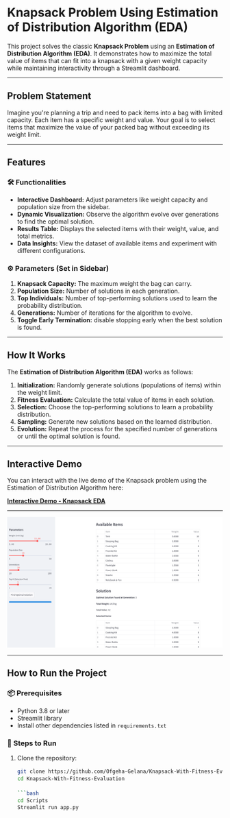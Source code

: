 # Knapsack Problem Using Estimation of Distribution Algorithm (EDA)

This project solves the classic **Knapsack Problem** using an **Estimation of Distribution Algorithm (EDA)**. It demonstrates how to maximize the total value of items that can fit into a knapsack with a given weight capacity while maintaining interactivity through a Streamlit dashboard.

---

## Problem Statement

Imagine you're planning a trip and need to pack items into a bag with limited capacity. Each item has a specific weight and value. Your goal is to select items that maximize the value of your packed bag without exceeding its weight limit.

---

## Features

### 🛠 Functionalities
- **Interactive Dashboard:** Adjust parameters like weight capacity and population size from the sidebar.
- **Dynamic Visualization:** Observe the algorithm evolve over generations to find the optimal solution.
- **Results Table:** Displays the selected items with their weight, value, and total metrics.
- **Data Insights:** View the dataset of available items and experiment with different configurations.

### ⚙️ Parameters (Set in Sidebar)
1. **Knapsack Capacity:** The maximum weight the bag can carry.
2. **Population Size:** Number of solutions in each generation.
3. **Top Individuals:** Number of top-performing solutions used to learn the probability distribution.
4. **Generations:** Number of iterations for the algorithm to evolve.
5. **Toggle Early Termination:** disable stopping early when the best solution is found.

---

## How It Works

The **Estimation of Distribution Algorithm (EDA)** works as follows:
1. **Initialization:** Randomly generate solutions (populations of items) within the weight limit.
2. **Fitness Evaluation:** Calculate the total value of items in each solution.
3. **Selection:** Choose the top-performing solutions to learn a probability distribution.
4. **Sampling:** Generate new solutions based on the learned distribution.
5. **Evolution:** Repeat the process for the specified number of generations or until the optimal solution is found.

---

## Interactive Demo

You can interact with the live demo of the Knapsack problem using the Estimation of Distribution Algorithm here:

[**Interactive Demo - Knapsack EDA**](https://knapsack-with-fitness-evaluation.streamlit.app/)

---
![Screenshot of Demo - Knapsack EDA](https://raw.githubusercontent.com/Ofgeha-Gelana/Knapsack-With-Fitness-Evaluation/refs/heads/main/app/Screenshot%202025-01-06%20045001.png)

---
## How to Run the Project

### 📦 Prerequisites
- Python 3.8 or later
- Streamlit library
- Install other dependencies listed in `requirements.txt` 

### 🚀 Steps to Run
1. Clone the repository:
   ```bash
   git clone https://github.com/Ofgeha-Gelana/Knapsack-With-Fitness-Evaluation.git
   cd Knapsack-With-Fitness-Evaluation

   ```bash
   cd Scripts
   Streamlit run app.py
